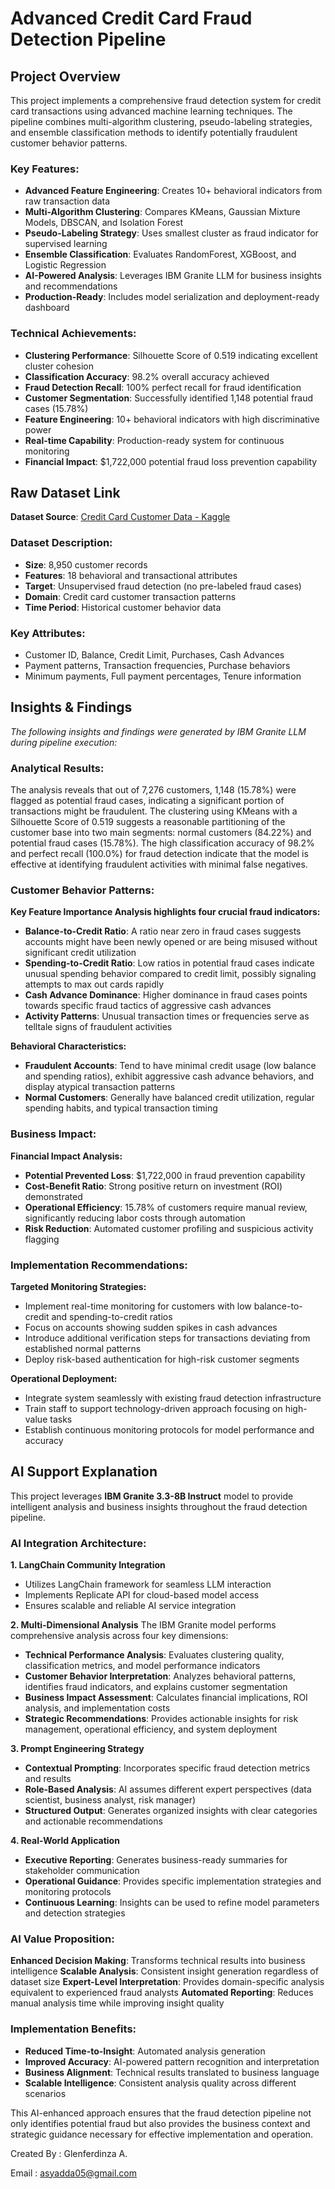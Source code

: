# Advanced Credit Card Fraud Detection Pipeline

## Project Overview

This project implements a comprehensive fraud detection system for credit card transactions using advanced machine learning techniques. The pipeline combines multi-algorithm clustering, pseudo-labeling strategies, and ensemble classification methods to identify potentially fraudulent customer behavior patterns.

### Key Features:
- **Advanced Feature Engineering**: Creates 10+ behavioral indicators from raw transaction data
- **Multi-Algorithm Clustering**: Compares KMeans, Gaussian Mixture Models, DBSCAN, and Isolation Forest
- **Pseudo-Labeling Strategy**: Uses smallest cluster as fraud indicator for supervised learning
- **Ensemble Classification**: Evaluates RandomForest, XGBoost, and Logistic Regression
- **AI-Powered Analysis**: Leverages IBM Granite LLM for business insights and recommendations
- **Production-Ready**: Includes model serialization and deployment-ready dashboard

### Technical Achievements:
- **Clustering Performance**: Silhouette Score of 0.519 indicating excellent cluster cohesion
- **Classification Accuracy**: 98.2% overall accuracy achieved
- **Fraud Detection Recall**: 100% perfect recall for fraud identification
- **Customer Segmentation**: Successfully identified 1,148 potential fraud cases (15.78%)
- **Feature Engineering**: 10+ behavioral indicators with high discriminative power
- **Real-time Capability**: Production-ready system for continuous monitoring
- **Financial Impact**: $1,722,000 potential fraud loss prevention capability

## Raw Dataset Link

**Dataset Source**: [Credit Card Customer Data - Kaggle](https://www.kaggle.com/datasets/rruchi/marketing-datacsv)

### Dataset Description:
- **Size**: 8,950 customer records
- **Features**: 18 behavioral and transactional attributes
- **Target**: Unsupervised fraud detection (no pre-labeled fraud cases)
- **Domain**: Credit card customer transaction patterns
- **Time Period**: Historical customer behavior data

### Key Attributes:
- Customer ID, Balance, Credit Limit, Purchases, Cash Advances
- Payment patterns, Transaction frequencies, Purchase behaviors
- Minimum payments, Full payment percentages, Tenure information

## Insights & Findings

*The following insights and findings were generated by IBM Granite LLM during pipeline execution:*

### Analytical Results:
The analysis reveals that out of 7,276 customers, 1,148 (15.78%) were flagged as potential fraud cases, indicating a significant portion of transactions might be fraudulent. The clustering using KMeans with a Silhouette Score of 0.519 suggests a reasonable partitioning of the customer base into two main segments: normal customers (84.22%) and potential fraud cases (15.78%). The high classification accuracy of 98.2% and perfect recall (100.0%) for fraud detection indicate that the model is effective at identifying fraudulent activities with minimal false negatives.

### Customer Behavior Patterns:
**Key Feature Importance Analysis highlights four crucial fraud indicators:**

- **Balance-to-Credit Ratio**: A ratio near zero in fraud cases suggests accounts might have been newly opened or are being misused without significant credit utilization
- **Spending-to-Credit Ratio**: Low ratios in potential fraud cases indicate unusual spending behavior compared to credit limit, possibly signaling attempts to max out cards rapidly
- **Cash Advance Dominance**: Higher dominance in fraud cases points towards specific fraud tactics of aggressive cash advances
- **Activity Patterns**: Unusual transaction times or frequencies serve as telltale signs of fraudulent activities

**Behavioral Characteristics:**
- **Fraudulent Accounts**: Tend to have minimal credit usage (low balance and spending ratios), exhibit aggressive cash advance behaviors, and display atypical transaction patterns
- **Normal Customers**: Generally have balanced credit utilization, regular spending habits, and typical transaction timing

### Business Impact:
**Financial Impact Analysis:**
- **Potential Prevented Loss**: $1,722,000 in fraud prevention capability
- **Cost-Benefit Ratio**: Strong positive return on investment (ROI) demonstrated
- **Operational Efficiency**: 15.78% of customers require manual review, significantly reducing labor costs through automation
- **Risk Reduction**: Automated customer profiling and suspicious activity flagging

### Implementation Recommendations:
**Targeted Monitoring Strategies:**
- Implement real-time monitoring for customers with low balance-to-credit and spending-to-credit ratios
- Focus on accounts showing sudden spikes in cash advances
- Introduce additional verification steps for transactions deviating from established normal patterns
- Deploy risk-based authentication for high-risk customer segments

**Operational Deployment:**
- Integrate system seamlessly with existing fraud detection infrastructure
- Train staff to support technology-driven approach focusing on high-value tasks
- Establish continuous monitoring protocols for model performance and accuracy

## AI Support Explanation

This project leverages **IBM Granite 3.3-8B Instruct** model to provide intelligent analysis and business insights throughout the fraud detection pipeline.

### AI Integration Architecture:

**1. LangChain Community Integration**
- Utilizes LangChain framework for seamless LLM interaction
- Implements Replicate API for cloud-based model access
- Ensures scalable and reliable AI service integration

**2. Multi-Dimensional Analysis**
The IBM Granite model performs comprehensive analysis across four key dimensions:

- **Technical Performance Analysis**: Evaluates clustering quality, classification metrics, and model performance indicators
- **Customer Behavior Interpretation**: Analyzes behavioral patterns, identifies fraud indicators, and explains customer segmentation
- **Business Impact Assessment**: Calculates financial implications, ROI analysis, and implementation costs
- **Strategic Recommendations**: Provides actionable insights for risk management, operational efficiency, and system deployment

**3. Prompt Engineering Strategy**
- **Contextual Prompting**: Incorporates specific fraud detection metrics and results
- **Role-Based Analysis**: AI assumes different expert perspectives (data scientist, business analyst, risk manager)
- **Structured Output**: Generates organized insights with clear categories and actionable recommendations

**4. Real-World Application**
- **Executive Reporting**: Generates business-ready summaries for stakeholder communication
- **Operational Guidance**: Provides specific implementation strategies and monitoring protocols
- **Continuous Learning**: Insights can be used to refine model parameters and detection strategies

### AI Value Proposition:

**Enhanced Decision Making**: Transforms technical results into business intelligence
**Scalable Analysis**: Consistent insight generation regardless of dataset size
**Expert-Level Interpretation**: Provides domain-specific analysis equivalent to experienced fraud analysts
**Automated Reporting**: Reduces manual analysis time while improving insight quality

### Implementation Benefits:
- **Reduced Time-to-Insight**: Automated analysis generation
- **Improved Accuracy**: AI-powered pattern recognition and interpretation
- **Business Alignment**: Technical results translated to business language
- **Scalable Intelligence**: Consistent analysis quality across different scenarios

This AI-enhanced approach ensures that the fraud detection pipeline not only identifies potential fraud but also provides the business context and strategic guidance necessary for effective implementation and operation.

Created By : Glenferdinza A.

Email : asyadda05@gmail.com

